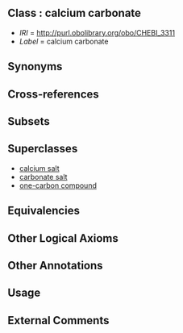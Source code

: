 
## Class : calcium carbonate

 * *IRI* = http://purl.obolibrary.org/obo/CHEBI_3311
 * *Label* = calcium carbonate

## Synonyms


## Cross-references


## Subsets


## Superclasses

 * [calcium salt](../../CHEBI/56/CHEBI_35156.md)
 * [carbonate salt](../../CHEBI/21/CHEBI_46721.md)
 * [one-carbon compound](../../CHEBI/08/CHEBI_64708.md)

## Equivalencies


## Other Logical Axioms


## Other Annotations


## Usage


## External Comments

